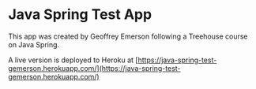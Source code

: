 # Java Spring Test App

This app was created by Geoffrey Emerson following a Treehouse course on Java Spring.

A live version is deployed to Heroku at [https://java-spring-test-gemerson.herokuapp.com/](https://java-spring-test-gemerson.herokuapp.com/)
